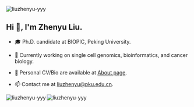 <p align="left"> <img src="https://komarev.com/ghpvc/?username=liuzhenyu-yyy&label=Profile%20Views&color=8dd3c7&style=flat" alt="liuzhenyu-yyy" /> </p>

## Hi 👋, I'm Zhenyu Liu.

- 🎓 Ph.D. candidate at BIOPIC, Peking University.

- 🔭 Currently working on single cell genomics, bioinformatics, and cancer biology.

- 📝 Personal CV/Bio are available at [About page](https://tc17-liuzhenyu.space/tabs/about.html).

- 📫 Contact me at liuzhenyu@pku.edu.cn.

<img align="center" src="https://github-readme-stats-git-masterrstaa-rickstaa.vercel.app/api?username=liuzhenyu-yyy&show_icons=true&locale=en&count_private=true&theme=transparent" alt="liuzhenyu-yyy" />
<img align="left" src="https://github-readme-stats-git-masterrstaa-rickstaa.vercel.app/api/top-langs?username=liuzhenyu-yyy&show_icons=true&count_private=true&locale=en&layout=compact&langs_count=6&exclude_repo=WithHer&theme=transparent" alt="liuzhenyu-yyy" />

